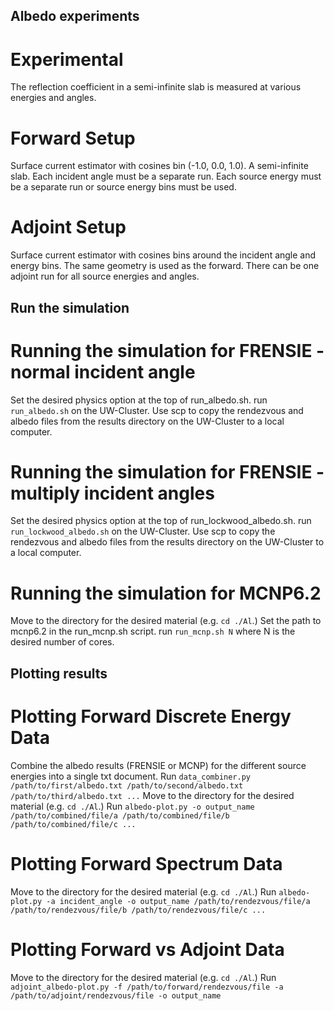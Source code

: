 ## Albedo experiments ##

# Experimental
The reflection coefficient in a semi-infinite slab is measured at various
energies and angles.

# Forward Setup
Surface current estimator with cosines bin (-1.0, 0.0, 1.0).
A semi-infinite slab.
Each incident angle must be a separate run.
Each source energy must be a separate run or source energy bins must be used.

# Adjoint Setup
Surface current estimator with cosines bins around the incident angle and energy bins.
The same geometry is used as the forward.
There can be one adjoint run for all source energies and angles.

## Run the simulation

# Running the simulation for FRENSIE - normal incident angle

Set the desired physics option at the top of run_albedo.sh.
run `run_albedo.sh` on the UW-Cluster.
Use scp to copy the rendezvous and albedo files from the results directory on
the UW-Cluster to a local computer.

# Running the simulation for FRENSIE - multiply incident angles

Set the desired physics option at the top of run_lockwood_albedo.sh.
run `run_lockwood_albedo.sh` on the UW-Cluster.
Use scp to copy the rendezvous and albedo files from the results directory on
the UW-Cluster to a local computer.

# Running the simulation for MCNP6.2

Move to the directory for the desired material (e.g. `cd ./Al`.)
Set the path to mcnp6.2 in the run_mcnp.sh script.
run `run_mcnp.sh N` where N is the desired number of cores.

## Plotting results

# Plotting Forward Discrete Energy Data
Combine the albedo results (FRENSIE or MCNP) for the different source energies into a single txt document.
Run `data_combiner.py /path/to/first/albedo.txt /path/to/second/albedo.txt /path/to/third/albedo.txt ...`
Move to the directory for the desired material (e.g. `cd ./Al`.)
Run `albedo-plot.py -o output_name /path/to/combined/file/a /path/to/combined/file/b /path/to/combined/file/c ...`


# Plotting Forward Spectrum Data
Move to the directory for the desired material (e.g. `cd ./Al`.)
Run `albedo-plot.py -a incident_angle -o output_name /path/to/rendezvous/file/a /path/to/rendezvous/file/b /path/to/rendezvous/file/c ...`


# Plotting Forward vs Adjoint Data
Move to the directory for the desired material (e.g. `cd ./Al`.)
Run `adjoint_albedo-plot.py -f /path/to/forward/rendezvous/file -a /path/to/adjoint/rendezvous/file -o output_name`
